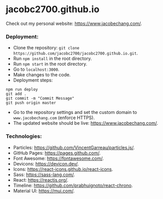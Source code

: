 # jacobc2700.github.io

Check out my personal website: https://www.jacobechang.com/.

### Deployment:

- Clone the repository: `git clone https://github.com/jacobc2700/jacobc2700.github.io.git`.
- Run `npm install` in the root directory.
- Run `npm start` in the root directory.
- Go to `localhost:3000`.
- Make changes to the code.
- Deployment steps:

```
npm run deploy
git add .
git commit -m "Commit Message"
git push origin master
```

- Go to the repository settings and set the custom domain to `www.jacobechang.com` (enforce HTTPS).
- The updated website should be live: https://www.jacobechang.com/.

### Technologies:

- Particles: https://github.com/VincentGarreau/particles.js/.
- GitHub Pages: https://pages.github.com/.
- Font Awesome: https://fontawesome.com/.
- Devicons: https://devicon.dev/.
- Icons: https://react-icons.github.io/react-icons.
- Sass: https://sass-lang.com/.
- React: https://reactjs.org/.
- Timeline: https://github.com/prabhuignoto/react-chrono.
- Material UI: https://mui.com/.
